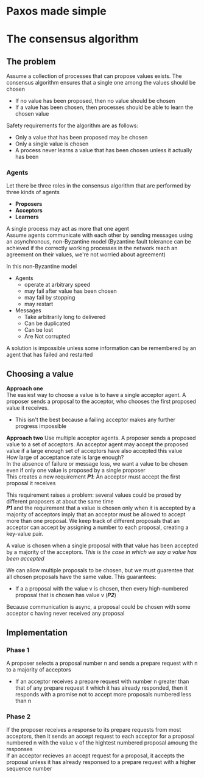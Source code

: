 Paxos made simple 
=================
# The consensus algorithm
## The problem
Assume a collection of processes that can propose values exists. The consensus algorithm ensures that a single one among the values should be chosen
* If no value has been proposed, then no value should be chosen
* If a value has been chosen, then processes should be able to learn the chosen value

Safety requirements for the algorithm are as follows:
* Only a value that has been proposed may be chosen
* Only a single value is chosen
* A process never learns a value that has been chosen unless it actually has been

### Agents
Let there be three roles in the consensus algorithm that are performed by three kinds of agents
* **Proposers**
* **Acceptors**
* **Learners**

A single process may act as more that one agent  
Assume agents communicate with each other by sending messages using an asynchronous, non-Byzantine model (Byzantine fault tolerance can be achieved if the correctly working processes in the network reach an agreement on their values, we're not worried about agreement)

In this non-Byzantine model
* Agents 
  * operate at arbitrary speed
  * may fail after value has been chosen
  * may fail by stopping
  * may restart
* Messages
  * Take arbitrarily long to delivered
  * Can be duplicated
  * Can be lost
  * Are Not corrupted

A solution is impossible unless some information can be remembered by an agent that has failed and restarted

## Choosing a value
**Approach one**  
The easiest way to choose a value is to have a single acceptor agent. A proposer sends a proposal to the acceptor, who chooses the first proposed value it receives.
* This isn't the best because a failing acceptor makes any further progress impossible

**Approach two**
Use multiple acceptor agents. A proposer sends a proposed value to a set of acceptors. An acceptor agent may accept the proposed value if a large enough set of acceptors have also accepted this value  
How large of acceptance rate is large enough?  
In the absence of failure or message loss, we want a value to be chosen even if only one value is proposed by a single proposer  
This creates a new requirement ***P1***: An acceptor must accept the first proposal it receives

This requirement raises a problem: several values could be prosed by different proposers at about the same time  
***P1*** and the requirement that a value is chosen only when it is accepted by a majority of acceptors imply that an acceptor must be allowed to accept more than one proposal. We keep track of different proposals that an acceptor can accept by assigning a number to each proposal, creating a key-value pair.

A value is chosen when a single proposal with that value has been accepted by a majority of the acceptors. *This is the case in which we say a value has been accepted*

We can allow multiple proposals to be chosen, but we must guarentee that all chosen proposals have the same value. This guarantees:
* If a a proposal with the value v is chosen, then every high-numbered proposal that is chosen has value v (***P2***)

Because communication is async, a proposal could be chosen with some acceptor c having never received any proposal

## Implementation

### Phase 1
A proposer selects a proposal number n and sends a prepare request with n to a majority of acceptors
* If an acceptor receives a prepare request with number n greater than that of any prepare request it which it has already responded, then it responds with a promise not to accept more proposals numbered less than n

### Phase 2
If the proposer receives a response to its prepare requests from most acceptors, then it sends an accept request to each acceptor for a proposal numbered n with the value v of the hightest numbered proposal amoung the responses  
If an acceptor recieves an accept request for a proposal, it accepts the proposal unless it has already responsed to a prepare request with a higher sequence number  

